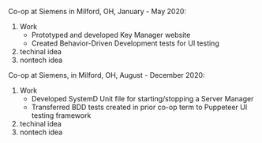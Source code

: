 Co-op at Siemens in Milford, OH, January - May 2020:  
1) Work
    - Prototyped and developed Key Manager website
    - Created Behavior-Driven Development tests for UI testing
2) techinal idea
3) nontech idea

Co-op at Siemens, in Milford, OH, August - December 2020:  
1) Work
    - Developed SystemD Unit file for starting/stopping a Server Manager
    - Transferred BDD tests created in prior co-op term to Puppeteer UI testing framework
2) techinal idea
3) nontech idea

